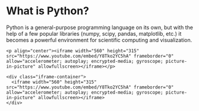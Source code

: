 # What is Python?

Python is a general-purpose programming language on its own, but with the help of a few popular libraries (numpy, scipy, pandas, matplotlib, etc.) 
it becomes a powerful environment for scientific computing and visualization. 

```{admonition} A short video about Python and why it is so popular
<p align="center"><iframe width="560" height="315" src="https://www.youtube.com/embed/Y8Tko2YC5hA" frameborder="0" allow="accelerometer; autoplay; encrypted-media; gyroscope; picture-in-picture" allowfullscreen></iframe></p>
```

```{admonition} A short video about Python and why it is so popular
<div class="iframe-container">
  <iframe width="560" height="315" src="https://www.youtube.com/embed/Y8Tko2YC5hA" frameborder="0" allow="accelerometer; autoplay; encrypted-media; gyroscope; picture-in-picture" allowfullscreen></iframe>
</div>
```

